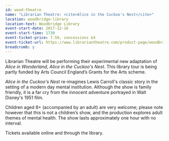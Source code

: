 ```yaml
---
id: wood-theatre
name: "Librarian Theatre: <cite>Alice in the Cuckoo's Nest</cite>"
location: woodbridge-library
location-text: Woodbridge Library
event-start-date: 2017-12-16
event-start-time: 1730
event-ticket-price: 7.50, concessions £4
event-ticket-url: https://www.librariantheatre.com/product-page/woodbridgelibrary
breadcrumb: y
---
```


Librarian Theatre will be performing their experimental new adaptation of <cite>Alice in Wonderland</cite>, <cite>Alice in the Cuckoo's Nest</cite>.
This library tour is being partly funded by Arts Council England’s Grants for the Arts scheme.

<cite>Alice in the Cuckoo's Nest</cite> re-imagines Lewis Carroll's classic story in the setting of a modern day mental institution. Although the show is family friendly, it is a far cry from the innocent adventure portrayed in Walt Disney's 1951 film.

Children aged 8+ (accompanied by an adult) are very welcome; please note however that this is not a children’s show, and the production explores adult themes of mental health. The show lasts approximately one hour with no interval.

Tickets available online and through the library.

